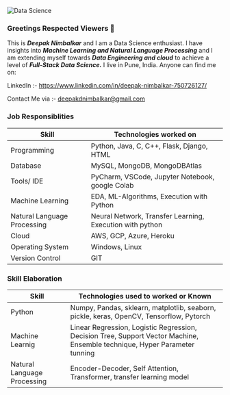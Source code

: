 ![Data Science](https://user-images.githubusercontent.com/80205933/142716513-4c9cd99b-9b28-4732-b4b2-72620d873572.jpeg)


### Greetings Respected Viewers 👋

This is ***Deepak Nimbalkar*** and I am a Data Science enthusiast. I have insights into ***Machine Learning and 
Natural Language Processing*** and I am extending myself towards ***Data Engineering and cloud*** to achieve a level of ***Full-Stack Data Science.*** I live in Pune, India. 
Anyone can find me on: 

LinkedIn :- https://www.linkedin.com/in/deepak-nimbalkar-750726127/

Contact Me via :- deepakdnimbalkar@gmail.com

### Job Responsiblities

| Skill | Technologies worked on  |
| --- | --- |
| Programming | Python, Java, C, C++, Flask, Django, HTML |
| Database | MySQL, MongoDB, MongoDBAtlas |
| Tools/ IDE | PyCharm, VSCode, Jupyter Notebook, google Colab |
| Machine Learning | EDA, ML-Algorithms, Execution with Python |
| Natural Language Processing | Neural Network, Transfer Learning, Execution with python |
| Cloud | AWS, GCP, Azure, Heroku |
| Operating System | Windows, Linux |
| Version Control | GIT |

### Skill Elaboration

| Skill | Technologies used to worked or Known  |
| --- | --- |
| Python | Numpy, Pandas, sklearn, matplotlib, seaborn, pickle, keras, OpenCV, Tensorflow, Pytorch |
| Machine Learnig | Linear Regression, Logistic Regression, Decision Tree, Support Vector Machine, Ensemble technique, Hyper Parameter tunning |
| Natural Language Processing | Encoder-Decoder, Self Attention, Transformer, transfer learning model |

<!--
**deepak-nimbalkar/deepak-nimbalkar** is a ✨ _special_ ✨ repository because its `README.md` (this file) appears on your GitHub profile.

Here are some ideas to get you started:

- 🔭 I’m currently working on ...
- 🌱 I’m currently learning ...
- 👯 I’m looking to collaborate on ...
- 🤔 I’m looking for help with ...
- 💬 Ask me about ...
- 📫 How to reach me: ...
- 😄 Pronouns: ...
- ⚡ Fun fact: ...
-->
